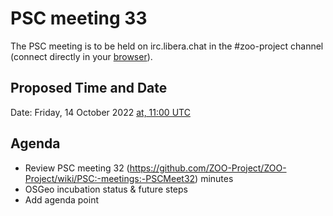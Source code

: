 # PSC meeting 33

The PSC meeting is to be held on irc.libera.chat in the #zoo-project channel (connect directly in your [browser](https://web.libera.chat/#zoo-project)).

## Proposed Time and Date

Date: Friday, 14 October 2022 [at, 11:00 UTC](https://www.timeanddate.com/worldclock/fixedtime.html?year=2022&month=10&day=14&hour=11&min=0&sec=0)

## Agenda

* Review PSC meeting 32 (https://github.com/ZOO-Project/ZOO-Project/wiki/PSC:-meetings:-PSCMeet32) minutes
* OSGeo incubation status & future steps
* Add agenda point
